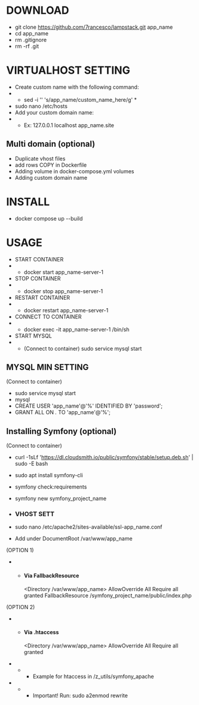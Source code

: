 # DOWNLOAD

- git clone https://github.com/7rancesco/lampstack.git app_name
- cd app_name
- rm .gitignore
- rm -rf .git


# VIRTUALHOST SETTING

- Create custom name with the following command:
- - sed -i '' 's/app_name/custom_name_here/g' *
- sudo nano /etc/hosts
- Add your custom domain name:
- - Ex: 127.0.0.1       localhost app_name.site

## Multi domain (optional)
- Duplicate vhost files
- add rows COPY in Dockerfile
- Adding volume in docker-compose.yml volumes
- Adding custom domain name


# INSTALL
- docker compose up --build


# USAGE
- START CONTAINER
- - docker start app_name-server-1
- STOP CONTAINER
- - docker stop app_name-server-1
- RESTART CONTAINER
- - docker restart app_name-server-1
- CONNECT TO CONTAINER
- - docker exec -it app_name-server-1 /bin/sh
- START MYSQL
- - (Connect to container) sudo service mysql start

## MYSQL MIN SETTING
(Connect to container)
- sudo service mysql start
- mysql
- CREATE USER 'app_name'@'%' IDENTIFIED BY 'password';
- GRANT ALL ON *.* TO 'app_name'@'%';

## Installing Symfony (optional)
(Connect to container)
- curl -1sLf 'https://dl.cloudsmith.io/public/symfony/stable/setup.deb.sh' | sudo -E bash
- sudo apt install symfony-cli
- symfony check:requirements
- symfony new symfony_project_name

- ### VHOST SETT
- sudo nano /etc/apache2/sites-available/ssl-app_name.conf
- Add under DocumentRoot /var/www/app_name

(OPTION 1)
- - #### Via FallbackResource

    <Directory /var/www/app_name>
        AllowOverride All
        Require all granted
        FallbackResource /symfony_project_name/public/index.php
    </Directory>

(OPTION 2)
- - #### Via .htaccess

    <Directory /var/www/app_name>
        AllowOverride All
        Require all granted
    </Directory>

- - - Example for htaccess in /z_utils/symfony_apache
- - - Important! Run: sudo a2enmod rewrite
 
